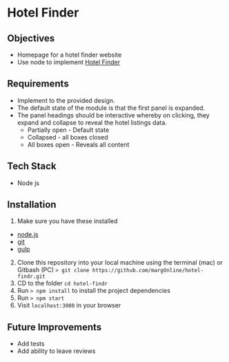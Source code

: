 # Hotel Finder

## Objectives
+ Homepage for a hotel finder website
+ Use node to implement [Hotel Finder](https://github.com/margOnline/hotel_finder)


## Requirements
+ Implement to the provided design.
+ The default state of the module is that the first panel is expanded.
+ The panel headings should be interactive whereby on clicking, they expand and collapse to reveal the hotel listings data.
  + Partially open - Default state
  + Collapsed - all boxes closed
  + All boxes open - Reveals all content

## Tech Stack
+ Node js


## Installation
1. Make sure you have these installed
  - [node.js](http://nodejs.org/)
  - [git](http://git-scm.com/)
  - [gulp](http://gulpjs.com/)
2. Clone this repository into your local machine using the terminal (mac) or Gitbash (PC) `> git clone https://github.com/margOnline/hotel-findr.git`
3. CD to the folder `cd hotel-findr`
4. Run `> npm install` to install the project dependencies
5. Run `> npm start`
6. Visit `localhost:3000` in your browser

## Future Improvements
+ Add tests
+ Add ability to leave reviews

